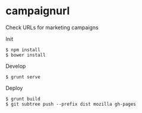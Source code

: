 campaignurl
===========

Check URLs for marketing campaigns

Init
```
$ npm install
$ bower install
```

Develop
```
$ grunt serve
```

Deploy
```
$ grunt build
$ git subtree push --prefix dist mozilla gh-pages
```
